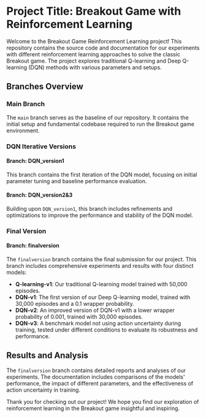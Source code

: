 # **Project Title: Breakout Game with Reinforcement Learning**

Welcome to the Breakout Game Reinforcement Learning project! This repository contains the source code and documentation for our experiments with different reinforcement learning approaches to solve the classic Breakout game. The project explores traditional Q-learning and Deep Q-learning (DQN) methods with various parameters and setups.

## **Branches Overview**

### **Main Branch**
The `main` branch serves as the baseline of our repository. It contains the initial setup and fundamental codebase required to run the Breakout game environment.

### **DQN Iterative Versions**

#### **Branch: DQN_version1**
This branch contains the first iteration of the DQN model, focusing on initial parameter tuning and baseline performance evaluation.

#### **Branch: DQN_version2&3**
Building upon `DQN_version1`, this branch includes refinements and optimizations to improve the performance and stability of the DQN model.

### **Final Version**

#### **Branch: finalversion**
The `finalversion` branch contains the final submission for our project. This branch includes comprehensive experiments and results with four distinct models:

- **Q-learning-v1**: Our traditional Q-learning model trained with 50,000 episodes.
- **DQN-v1**: The first version of our Deep Q-learning model, trained with 30,000 episodes and a 0.1 wrapper probability.
- **DQN-v2**: An improved version of DQN-v1 with a lower wrapper probability of 0.001, trained with 30,000 episodes.
- **DQN-v3**: A benchmark model not using action uncertainty during training, tested under different conditions to evaluate its robustness and performance.

## **Results and Analysis**
The `finalversion` branch contains detailed reports and analyses of our experiments. The documentation includes comparisons of the models' performance, the impact of different parameters, and the effectiveness of action uncertainty in training.

Thank you for checking out our project! We hope you find our exploration of reinforcement learning in the Breakout game insightful and inspiring.
